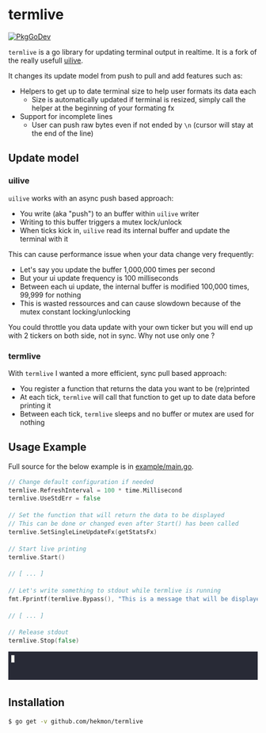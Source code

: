 # termlive
[![PkgGoDev](https://pkg.go.dev/badge/github.com/hekmon/termlive)](https://pkg.go.dev/github.com/hekmon/termlive)

`termlive` is a go library for updating terminal output in realtime. It is a fork of the really usefull [uilive](https://github.com/gosuri/uilive).

It changes its update model from push to pull and add features such as:
* Helpers to get up to date terminal size to help user formats its data each
    * Size is automatically updated if terminal is resized, simply call the helper at the beginning of your formating fx
* Support for incomplete lines
    * User can push raw bytes even if not ended by `\n` (cursor will stay at the end of the line)

## Update model

### uilive

`uilive` works with an async push based approach:
* You write (aka "push") to an buffer within `uilive` writer
* Writing to this buffer triggers a mutex lock/unlock
* When ticks kick in, `uilive` read its internal buffer and update the terminal with it

This can cause performance issue when your data change very frequently:
* Let's say you update the buffer 1,000,000 times per second
* But your ui update frequency is 100 milliseconds
* Between each ui update, the internal buffer is modified 100,000 times, 99,999 for nothing
* This is wasted ressources and can cause slowdown because of the mutex constant locking/unlocking

You could throttle you data update with your own ticker but you will end up with 2 tickers on both side, not in sync. Why not use only one ?

### termlive

With `termlive` I wanted a more efficient, sync pull based approach:
* You register a function that returns the data you want to be (re)printed
* At each tick, `termlive` will call that function to get up to date data before printing it
* Between each tick, `termlive` sleeps and no buffer or mutex are used for nothing

## Usage Example

Full source for the below example is in [example/main.go](example/main.go).

```go
// Change default configuration if needed
termlive.RefreshInterval = 100 * time.Millisecond
termlive.UseStdErr = false

// Set the function that will return the data to be displayed
// This can be done or changed even after Start() has been called
termlive.SetSingleLineUpdateFx(getStatsFx)

// Start live printing
termlive.Start()

// [ ... ]

// Let's write something to stdout while termlive is running
fmt.Fprintf(termlive.Bypass(), "This is a message that will be displayed on stdout while the counter is running\n")

// [ ... ]

// Release stdout
termlive.Stop(false)
```

![Example output](example/example.gif)

## Installation

```sh
$ go get -v github.com/hekmon/termlive
```

